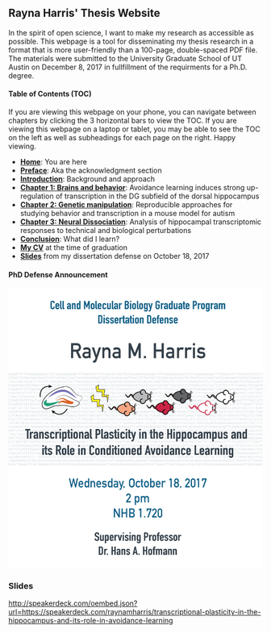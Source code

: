 ## Rayna Harris' Thesis Website

In the spirit of open science, I want to make my research as accessible as possible. This webpage is a tool for disseminating my thesis research in a format that is more user-friendly than a 100-page, double-spaced PDF file. The materials were submitted to the University Graduate School of UT Austin on December 8, 2017 in fullfillment of the requirments for a Ph.D. degree. 

#### Table of Contents (TOC)

If you are viewing this webpage on your phone, you can navigate between chapters by clicking the 3 horizontal bars to view the TOC. If you are viewing this webpage on a laptop or tablet, you may be able to see the TOC on the left as well as subheadings for each page on the right. Happy viewing. 

* [**Home**](https://raynamharris.github.io/Thesis/index): You are here
* [**Preface**](https://raynamharris.github.io/Thesis/preface): Aka the acknowledgment section
* [**Introduction**](https://raynamharris.github.io/Thesis/00_intro): Background and approach
* [**Chapter 1: Brains and behavior**](https://raynamharris.github.io/Thesis/01_intwt15): Avoidance learning induces strong up-regulation of transcription in the DG subfield of the dorsal hippocampus
* [**Chapter 2: Genetic manipulation**](https://raynamharris.github.io/Thesis/02_fmr1): Reproducible approaches for studying behavior and transcription in a mouse model for autism
* [**Chapter 3: Neural Dissociation**](https://raynamharris.github.io/Thesis/03_dissociation): Analysis of hippocampal transcriptomic responses to technical and biological perturbations
* [**Conclusion**](https://raynamharris.github.io/Thesis/conclusion): What did I learn?
* [**My CV**](https://raynamharris.github.io/Thesis/cv) at the time of graduation
* [**Slides**](https://speakerdeck.com/raynamharris/transcriptional-plasticity-in-the-hippocampus-and-its-role-in-avoidance-learning) from my dissertation defense on October 18, 2017

#### PhD Defense Announcement

![flyer](https://github.com/raynamharris/Thesis/blob/master/docs/_images/00_flyer.png?raw=true)


### Slides 

http://speakerdeck.com/oembed.json?url=https://speakerdeck.com/raynamharris/transcriptional-plasticity-in-the-hippocampus-and-its-role-in-avoidance-learning

